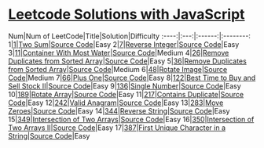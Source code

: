 # [Leetcode Solutions with JavaScript](https://leetcode-cn.com/)


Num|Num of LeetCode|Title|Solution|Difficulty
:----:|:---:|:------:|:--------:
1|[1](https://leetcode-cn.com/problems/two-sum/description/)|[Two Sum](https://leetcode-cn.com/problems/two-sum/description/)|[Source Code](./Algorithms/Two%20Sum/two-sum-1.js)|Easy
2|[7](https://leetcode-cn.com/problems/reverse-integer/description/)|[Reverse Integer](https://leetcode-cn.com/problems/reverse-integer/description/)|[Source Code](./Algorithms/Reverse%20Integer/reverse-integer-1.js)|Easy
3|[11](https://leetcode-cn.com/problems/container-with-most-water/)|[Container With Most Water](https://leetcode-cn.com/problems/container-with-most-water/)|[Source Code](./Algorithms/Container%20With%20Most%20Water/container-with-most-water-1.js)|Medium
4|[26](https://leetcode-cn.com/problems/remove-duplicates-from-sorted-array/)|[Remove Duplicates from Sorted Array](https://leetcode-cn.com/problems/remove-duplicates-from-sorted-array/)|[Source Code](./Algorithms/Remove%20Duplicates%20from%20Sorted%20Array/remove-duplicatesdfrom-sorted-array-1.js)|Easy
5|[36](https://leetcode-cn.com/problems/valid-sudoku/)|[Remove Duplicates from Sorted Array](https://leetcode-cn.com/problems/valid-sudoku/)|[Source Code](./Algorithms/Valid%20Sudoku/valid-sudoku-1.js)|Medium
6|[48](https://leetcode-cn.com/problems/rotate-image/)|[Rotate Image](https://leetcode-cn.com/problems/rotate-image/)|[Source Code](./Algorithms/Rotate%20Image/rotate-image-1.js)|Medium
7|[66](https://leetcode-cn.com/problems/plus-one/)|[Plus One](https://leetcode-cn.com/problems/plus-one/)|[Source Code](./Algorithms/Plus%20One/plus-one-1.js)|Easy
8|[122](https://leetcode-cn.com/problems/best-time-to-buy-and-sell-stock-ii/)|[Best Time to Buy and Sell Stock II](https://leetcode-cn.com/problems/best-time-to-buy-and-sell-stock-ii/)|[Source Code](./Algorithms/Best%20Time%20to%20Buy%20and%20Sell%20Stock%20II/best-time-to-buy-and-sell-stock-II-1.js)|Easy
9|[136](https://leetcode-cn.com/problems/single-number/)|[Single Number](https://leetcode-cn.com/problems/single-number/)|[Source Code](./Algorithms/Single%20Number/single-number-1.js)|Easy
10|[189](https://leetcode-cn.com/problems/rotate-array/)|[Rotate Array](https://leetcode-cn.com/problems/rotate-array/)|[Source Code](./Algorithms/Rotate%20Array/rotate-array-1.js)|Easy
11|[217](https://leetcode-cn.com/problems/contains-duplicate/)|[Contains Duplicate](https://leetcode-cn.com/problems/contains-duplicate/)|[Source Code](./Algorithms/Contains%20Duplicate/contains-duplicate-1.js)|Easy
12|[242](https://leetcode-cn.com/problems/valid-anagram/)|[Valid Anagram](https://leetcode-cn.com/problems/valid-anagram/)|[Source Code](./Algorithms/Valid%20Anagram/valid-anagram-1.js)|Easy
13|[283](https://leetcode-cn.com/problems/move-zeroes/)|[Move Zeroes](https://leetcode-cn.com/problems/move-zeroes/)|[Source Code](./Algorithms/Move%20Zeroes/move-zeroes-1.js)|Easy
14|[344](https://leetcode-cn.com/problems/reverse-string/)|[Reverse String](https://leetcode-cn.com/problems/reverse-string/)|[Source Code](./Algorithms/Reverse%20String/reverse-string-1.js)|Easy
15|[349](https://leetcode-cn.com/problems/intersection-of-two-arrays/)|[Intersection of Two Arrays](https://leetcode-cn.com/problems/intersection-of-two-arrays/)|[Source Code](./Algorithms/Intersection%20of%20Two%20Arrays/intersection-of-two-arrays-1.js)|Easy
16|[350](https://leetcode-cn.com/problems/intersection-of-two-arrays-ii/)|[Intersection of Two Arrays II](https://leetcode-cn.com/problems/intersection-of-two-arrays-ii/)|[Source Code](./Algorithms/Intersection%20of%20Two%20Arrays%20II/intersection-of-two-arrays-ii-1.js)|Easy
17|[387](https://leetcode-cn.com/problems/first-unique-character-in-a-string/)|[First Unique Character in a String](https://leetcode-cn.com/problems/first-unique-character-in-a-string/)|[Source Code](./Algorithms/First%20Unique%20Character%20in%20a%20String/first-unique-character-in-a-string-1.js)|Easy